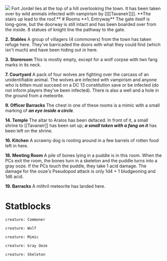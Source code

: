 <img src="https://i.pinimg.com/736x/56/1c/a2/561ca2f2d9a15dc2e21452a2c95383d1.jpg">
Fort Jordel lies at the top of a hill overlooking the town. It has been taken over by wild animals infected with vampirism by [[[[Tavaneir]]]]. **The stairs up lead to the roof.**
# Rooms
**1. Entryway**
The gate itself is long-gone, but the doorway is still intact and has been boarded over from the inside. 8 statues of knight line the pathway to the gate.

**2. Stables**
A group of villagers (4 commoners) from the town has taken refuge here. They've barricaded the doors with what they could find (which isn't much) and have been hiding out in here.

**3. Storeroom**
This is mostly empty, except for a wolf corpse with two fang marks in its neck.

**7. Courtyard**
A pack of four wolves are fighting over the carcass of an unidentifiable animal. The wolves are infected with vampirism and anyone who is bitten must succeed on a DC 13 constitution save or be infected (do not inform players they've been infected). There is also a well and a hole in the ground from a meteorite.

**9. Officer Barracks**
The chest in one of these rooms is a mimic with a small marking of ***an eye inside a circle***.

**14. Temple**
The altar to Aralos has been defaced. In front of it, a small shrine to [[Tavaneir]] has been set up; ***a small token with a fang on it*** has been left on the shrine.

**16. Kitchen**
A scrawny dog is rooting around in a few barrels of rotten food left in here.

**18. Meeting Room**
A pile of bones lying in a puddle is in this room. When the PCs exit the room, the bones turn in a skeleton and the puddle turns into a gray ooze. If the PCs touch the puddle, they take 1 acid damage. The damage for the ooze's Pseudopod attack is only 1d4 + 1 bludgeoning and 1d6 acid.

**19. Barracks**
A mithril meteorite has landed here.
# Statblocks
```statblock
creature: Commoner
```
```statblock
creature: Wolf
```
```statblock
creature: Mimic
```
```statblock
creature: Gray Ooze
```
```statblock
creature: Skeleton
```